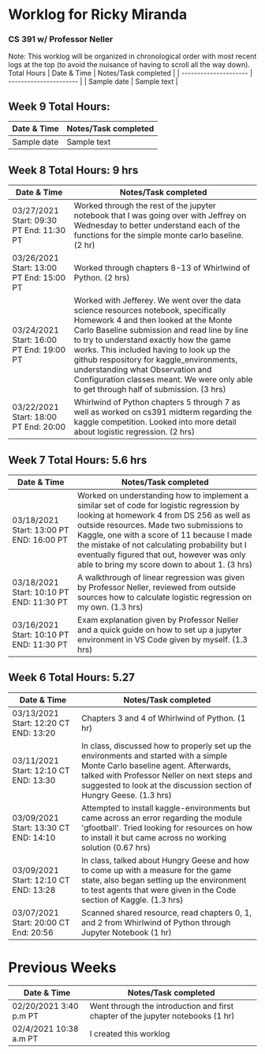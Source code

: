 # Worklog for Ricky Miranda 
### CS 391 w/ Professor Neller
Note: This worklog will be organized in chronological order with most recent logs at the top (to avoid the nuisance of having to scroll all the way down). 
Total Hours 
| Date & Time           |   Notes/Task completed |
| --------------------- | ---------------------- |
| Sample date           | Sample text            |
## Week 9 Total Hours: 
| Date & Time           |   Notes/Task completed |
| --------------------- | ---------------------- |
| Sample date           | Sample text            |
## Week 8 Total Hours: 9 hrs
| Date & Time           |   Notes/Task completed |
| --------------------- | ---------------------- |
| 03/27/2021 Start: 09:30 PT End: 11:30 PT | Worked through the rest of the jupyter notebook that I was going over with Jeffrey on Wednesday to better understand each of the functions for the simple monte carlo baseline. (2 hr) |
| 03/26/2021 Start: 13:00 PT End: 15:00 PT | Worked through chapters 8-13 of Whirlwind of Python. (2 hrs) |
| 03/24/2021 Start: 16:00 PT End: 19:00 PT | Worked with Jefferey. We went over the data science resources notebook, specifically Homework 4 and then looked at the Monte Carlo Baseline submission and read line by line to try to understand exactly how the game works. This included having to look up the github respository for kaggle_environments, understanding what Observation and Configuration classes meant. We were only able to get through half of submission. (3 hrs)   | 
| 03/22/2021  Start: 18:00 PT End: 20:00 | Whirlwind of Python chapters 5 through 7 as well as worked on cs391 midterm regarding the kaggle competition. Looked into more detail about logistic regression. (2 hrs)   |
## Week 7 Total Hours: 5.6 hrs
| Date & Time           |   Notes/Task completed |
| --------------------- | ---------------------- |
| 03/18/2021 Start: 13:00 PT END: 16:00 PT | Worked on understanding how to implement a similar set of code for logistic regression by looking at homework 4 from DS 256 as well as outside resources. Made two submissions to Kaggle, one with a score of 11 because I made the mistake of not calculating probability but I eventually figured that out, however was only able to bring my score down to about 1. (3 hrs) |
| 03/18/2021 Start: 10:10 PT END: 11:30 PT | A walkthrough of linear regression was given by Professor Neller, reviewed from outside sources how to calculate logistic regression on my own. (1.3 hrs) |
| 03/16/2021 Start: 10:10 PT END: 11:30 PT| Exam explanation given by Professor Neller and a quick guide on how to set up a jupyter environment in VS Code given by myself. (1.3 hrs)|
## Week 6 Total Hours: 5.27
| Date & Time           |   Notes/Task completed |
| --------------------- | ---------------------- |
| 03/13/2021 Start: 12:20 CT END: 13:20 | Chapters 3 and 4 of Whirlwind of Python. (1 hr) |
| 03/11/2021 Start: 12:10 CT END: 13:30 | In class, discussed how to properly set up the environments and started with a simple Monte Carlo baseline agent. Afterwards, talked with Professor Neller on next steps and suggested to look at the discussion section of Hungry Geese. (1.3 hrs) |
| 03/09/2021 Start: 13:30 CT END: 14:10 | Attempted to install kaggle-environments but came across an error regarding the module 'gfootball'. Tried looking for resources on how to install it but came across no working solution (0.67 hrs)|
| 03/09/2021 Start: 12:10 CT END: 13:28 | In class, talked about Hungry Geese and how to come up with a measure for the game state, also began setting up the environment to test agents that were given in the Code section of Kaggle. (1.3 hrs)|
| 03/07/2021 Start: 20:00 CT End: 20:56| Scanned shared resource, read chapters 0, 1, and 2 from Whirlwind of Python through Jupyter Notebook (1 hr) |
# Previous Weeks
| Date & Time           |   Notes/Task completed |
| --------------------- | ---------------------- |
| 02/20/2021 3:40 p.m PT | Went through the introduction and first chapter of the jupyter notebooks (1 hr)|
|  02/4/2021 10:38 a.m PT | I created this worklog |
